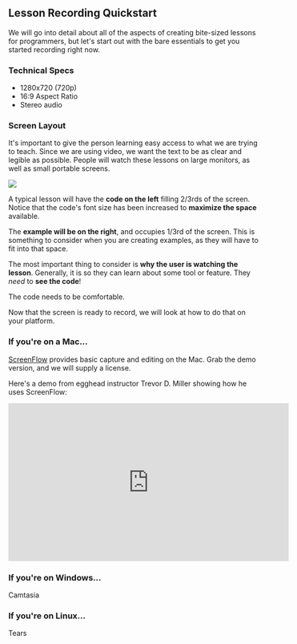 ## Lesson Recording Quickstart

We will go into detail about all of the aspects of creating bite-sized lessons for programmers, but let's start out with the bare essentials to get you started recording right now.

### Technical Specs

* 1280x720 \(720p\)
* 16:9 Aspect Ratio
* Stereo audio

### Screen Layout

It's important to give the person learning easy access to what we are trying to teach. Since we are using video, we want the text to be as clear and legible as possible. People will watch these lessons on large monitors, as well as small portable screens.

![](https://s3.amazonaws.com/f.cl.ly/items/3A44293L043D0k0q4134/Screen%20Shot%202016-04-24%20at%201.47.33%20PM.png?v=34660ab1)

A typical lesson will have the **code on the left** filling 2\/3rds of the screen. Notice that the code's font size has been increased to **maximize the space** available.

The **example will be on the right**, and occupies 1\/3rd of the screen. This is something to consider when you are creating examples, as they will have to fit into that space.

The most important thing to consider is **why the user is watching the lesson**. Generally, it is so they can learn about some tool or feature. They _need_ to **see the code**!

The code needs to be comfortable.

Now that the screen is ready to record, we will look at how to do that on your platform.

### If you're on a Mac...

[ScreenFlow](https://www.telestream.net/screenflow/) provides basic capture and editing on the Mac. Grab the demo version, and we will supply a license.

Here's a demo from egghead instructor Trevor D. Miller showing how he uses ScreenFlow:

<iframe width="560" height="315" src="https://www.youtube.com/embed/9R2nl2wtB_4?list=PL219naRJXQKbQJ60WxsuGfTFv7_fvna51" frameborder="0" allowfullscreen></iframe>


### If you're on Windows...

Camtasia

### If you're on Linux...

Tears

